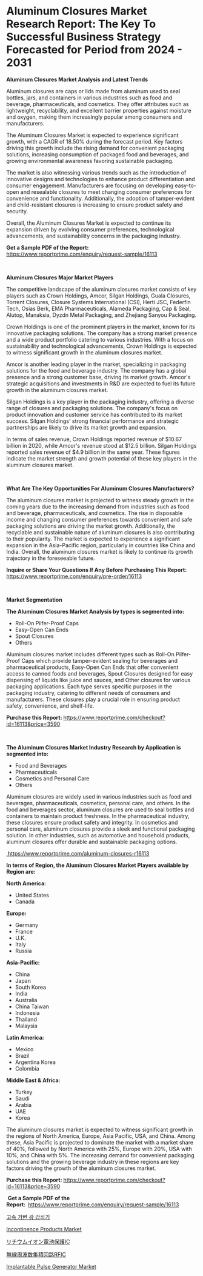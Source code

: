 <p><h1>Aluminum Closures Market Research Report: The Key To Successful Business Strategy Forecasted for Period from 2024 - 2031</h1></p><p><strong>Aluminum Closures Market Analysis and Latest Trends</strong></p>
<p><p>Aluminum closures are caps or lids made from aluminum used to seal bottles, jars, and containers in various industries such as food and beverage, pharmaceuticals, and cosmetics. They offer attributes such as lightweight, recyclability, and excellent barrier properties against moisture and oxygen, making them increasingly popular among consumers and manufacturers.</p><p>The Aluminum Closures Market is expected to experience significant growth, with a CAGR of 18.50% during the forecast period. Key factors driving this growth include the rising demand for convenient packaging solutions, increasing consumption of packaged food and beverages, and growing environmental awareness favoring sustainable packaging.</p><p>The market is also witnessing various trends such as the introduction of innovative designs and technologies to enhance product differentiation and consumer engagement. Manufacturers are focusing on developing easy-to-open and resealable closures to meet changing consumer preferences for convenience and functionality. Additionally, the adoption of tamper-evident and child-resistant closures is increasing to ensure product safety and security.</p><p>Overall, the Aluminum Closures Market is expected to continue its expansion driven by evolving consumer preferences, technological advancements, and sustainability concerns in the packaging industry.</p></p>
<p><strong>Get a Sample PDF of the Report:&nbsp;</strong> <a href="https://www.reportprime.com/enquiry/request-sample/16113">https://www.reportprime.com/enquiry/request-sample/16113</a></p>
<p>&nbsp;</p>
<p><strong>Aluminum Closures Major Market Players</strong></p>
<p><p>The competitive landscape of the aluminum closures market consists of key players such as Crown Holdings, Amcor, Silgan Holdings, Guala Closures, Torrent Closures, Closure Systems International (CSI), Herti JSC, Federfin Tech, Osias Berk, EMA Pharmaceuticals, Alameda Packaging, Cap & Seal, Alutop, Manaksia, Dyzdn Metal Packaging, and Zhejiang Sanyou Packaging.</p><p>Crown Holdings is one of the prominent players in the market, known for its innovative packaging solutions. The company has a strong market presence and a wide product portfolio catering to various industries. With a focus on sustainability and technological advancements, Crown Holdings is expected to witness significant growth in the aluminum closures market.</p><p>Amcor is another leading player in the market, specializing in packaging solutions for the food and beverage industry. The company has a global presence and a strong customer base, driving its market growth. Amcor's strategic acquisitions and investments in R&D are expected to fuel its future growth in the aluminum closures market.</p><p>Silgan Holdings is a key player in the packaging industry, offering a diverse range of closures and packaging solutions. The company's focus on product innovation and customer service has contributed to its market success. Silgan Holdings' strong financial performance and strategic partnerships are likely to drive its market growth and expansion.</p><p>In terms of sales revenue, Crown Holdings reported revenue of $10.67 billion in 2020, while Amcor's revenue stood at $12.5 billion. Silgan Holdings reported sales revenue of $4.9 billion in the same year. These figures indicate the market strength and growth potential of these key players in the aluminum closures market.</p></p>
<p>&nbsp;</p>
<p><strong>What Are The Key Opportunities For Aluminum Closures Manufacturers?</strong></p>
<p><p>The aluminum closures market is projected to witness steady growth in the coming years due to the increasing demand from industries such as food and beverage, pharmaceuticals, and cosmetics. The rise in disposable income and changing consumer preferences towards convenient and safe packaging solutions are driving the market growth. Additionally, the recyclable and sustainable nature of aluminum closures is also contributing to their popularity. The market is expected to experience a significant expansion in the Asia-Pacific region, particularly in countries like China and India. Overall, the aluminum closures market is likely to continue its growth trajectory in the foreseeable future.</p></p>
<p><strong>Inquire or Share Your Questions If Any Before Purchasing This Report:</strong> <a href="https://www.reportprime.com/enquiry/pre-order/16113">https://www.reportprime.com/enquiry/pre-order/16113</a></p>
<p>&nbsp;</p>
<p><strong>Market Segmentation</strong></p>
<p><strong>The Aluminum Closures Market Analysis by types is segmented into:</strong></p>
<p><ul><li>Roll-On Pilfer-Proof Caps</li><li>Easy-Open Can Ends</li><li>Spout Closures</li><li>Others</li></ul></p>
<p><p>Aluminum closures market includes different types such as Roll-On Pilfer-Proof Caps which provide tamper-evident sealing for beverages and pharmaceutical products, Easy-Open Can Ends that offer convenient access to canned foods and beverages, Spout Closures designed for easy dispensing of liquids like juice and sauces, and Other closures for various packaging applications. Each type serves specific purposes in the packaging industry, catering to different needs of consumers and manufacturers. These closures play a crucial role in ensuring product safety, convenience, and shelf-life.</p></p>
<p><strong>Purchase this Report:&nbsp;</strong><a href="https://www.reportprime.com/checkout?id=16113&price=3590">https://www.reportprime.com/checkout?id=16113&price=3590</a></p>
<p>&nbsp;</p>
<p><strong>The Aluminum Closures Market Industry Research by Application is segmented into:</strong></p>
<p><ul><li>Food and Beverages</li><li>Pharmaceuticals</li><li>Cosmetics and Personal Care</li><li>Others</li></ul></p>
<p><p>Aluminum closures are widely used in various industries such as food and beverages, pharmaceuticals, cosmetics, personal care, and others. In the food and beverages sector, aluminum closures are used to seal bottles and containers to maintain product freshness. In the pharmaceutical industry, these closures ensure product safety and integrity. In cosmetics and personal care, aluminum closures provide a sleek and functional packaging solution. In other industries, such as automotive and household products, aluminum closures offer durable and sustainable packaging options.</p></p>
<p><a href="https://www.reportprime.com/aluminum-closures-r16113">&nbsp;https://www.reportprime.com/aluminum-closures-r16113</a></p>
<p><strong>In terms of Region, the Aluminum Closures Market Players available by Region are:</strong></p>
<p>
    <p> <strong> North America: </strong>
        <ul>
            <li>United States</li>
            <li>Canada</li>
        </ul>
        </p> 
    <p> <strong> Europe: </strong>
        <ul>
            <li>Germany</li>
            <li>France</li>
            <li>U.K.</li>
            <li>Italy</li>
            <li>Russia</li>
        </ul>
        </p> 
    <p> <strong> Asia-Pacific: </strong>
        <ul>
            <li>China</li>
            <li>Japan</li>
            <li>South Korea</li>
            <li>India</li>
            <li>Australia</li>
            <li>China Taiwan</li>
            <li>Indonesia</li>
            <li>Thailand</li>
            <li>Malaysia</li>
        </ul>
        </p> 
    <p> <strong> Latin America: </strong>
        <ul>
            <li>Mexico</li>
            <li>Brazil</li>
            <li>Argentina Korea</li>
            <li>Colombia</li>
        </ul>
        </p> 
    <p> <strong> Middle East & Africa: </strong>
        <ul>
            <li>Turkey</li>
            <li>Saudi</li>
            <li>Arabia</li>
            <li>UAE</li>
            <li>Korea</li>
        </ul>
    </p>
    </p>
<p><p>The aluminum closures market is expected to witness significant growth in the regions of North America, Europe, Asia Pacific, USA, and China. Among these, Asia Pacific is projected to dominate the market with a market share of 40%, followed by North America with 25%, Europe with 20%, USA with 10%, and China with 5%. The increasing demand for convenient packaging solutions and the growing beverage industry in these regions are key factors driving the growth of the aluminum closures market.</p></p>
<p><strong>Purchase this Report: </strong><a href="https://www.reportprime.com/checkout?id=16113&price=3590">https://www.reportprime.com/checkout?id=16113&price=3590</a></p>
<p>&nbsp;<strong>Get a Sample PDF of the Report:&nbsp;&nbsp;</strong><a href="https://www.reportprime.com/enquiry/request-sample/16113">https://www.reportprime.com/enquiry/request-sample/16113</a></p>
<p><strong></strong></p>
<p><p><a href="https://github.com/TimmyMann6767/Market-Research-Report-List-2/blob/main/8278328123589.md">고속 가변 광 감쇠기</a></p><p><a href="https://github.com/qdaxyrhp12/Market-Research-Report-List-1/blob/main/incontinence-products-market.md">Incontinence Products Market</a></p><p><a href="https://github.com/BoydYundt1/Market-Research-Report-List-2/blob/main/8907887122407.md">リチウムイオン電池保護IC</a></p><p><a href="https://github.com/JessKilback/Market-Research-Report-List-2/blob/main/7935358122408.md">無線周波数集積回路RFIC</a></p><p><a href="https://github.com/anwarsahrul281/Market-Research-Report-List-1/blob/main/implantable-pulse-generator-market.md">Implantable Pulse Generator Market</a></p></p>
